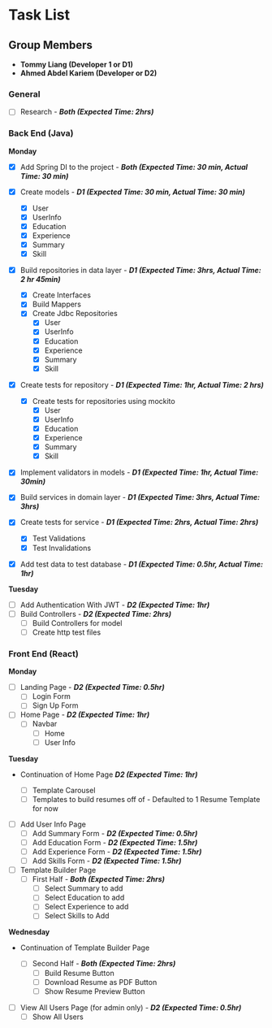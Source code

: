 # Task List

## Group Members

-   **Tommy Liang (Developer 1 or D1)**
-   **Ahmed Abdel Kariem (Developer or D2)**

### General

-   [ ] Research - **_Both (Expected Time: 2hrs)_**

### Back End (Java)

**Monday**

-   [x] Add Spring DI to the project - **_Both (Expected Time: 30 min, Actual Time: 30 min)_**
-   [x] Create models - **_D1 (Expected Time: 30 min, Actual Time: 30 min)_**
    -   [x] User
    -   [x] UserInfo
    -   [x] Education
    -   [x] Experience
    -   [x] Summary
    -   [x] Skill
-   [x] Build repositories in data layer - **_D1 (Expected Time: 3hrs, Actual Time: 2 hr 45min)_**
    -   [x] Create Interfaces
    -   [x] Build Mappers
    -   [x] Create Jdbc Repositories
        -   [x] User
        -   [x] UserInfo
        -   [x] Education
        -   [x] Experience
        -   [x] Summary
        -   [x] Skill
-   [x] Create tests for repository - **_D1 (Expected Time: 1hr, Actual Time: 2 hrs)_**
    -   [x] Create tests for repositories using mockito
        -   [x] User
        -   [x] UserInfo
        -   [x] Education
        -   [x] Experience
        -   [x] Summary
        -   [x] Skill
-   [x] Implement validators in models - **_D1 (Expected Time: 1hr, Actual Time: 30min)_**
-   [x] Build services in domain layer - **_D1 (Expected Time: 3hrs, Actual Time: 3hrs)_**

-   [x] Create tests for service - **_D1 (Expected Time: 2hrs, Actual Time: 2hrs)_**
    -   [x] Test Validations
    -   [x] Test Invalidations
-   [x] Add test data to test database - **_D1 (Expected Time: 0.5hr, Actual Time: 1hr)_**

**Tuesday**

-   [ ] Add Authentication With JWT - **_D2 (Expected Time: 1hr)_**
-   [ ] Build Controllers - **_D2 (Expected Time: 2hrs)_**
    -   [ ] Build Controllers for model
    -   [ ] Create http test files

### Front End (React)

**Monday**

-   [ ] Landing Page - **_D2 (Expected Time: 0.5hr)_**
    -   [ ] Login Form
    -   [ ] Sign Up Form
-   [ ] Home Page - **_D2 (Expected Time: 1hr)_**
    -   [ ] Navbar
        -   [ ] Home
        -   [ ] User Info

**Tuesday**

-   Continuation of Home Page **_D2 (Expected Time: 1hr)_**

    -   [ ] Template Carousel
    -   [ ] Templates to build resumes off of - Defaulted to 1 Resume Template for now

-   [ ] Add User Info Page
    -   [ ] Add Summary Form - **_D2 (Expected Time: 0.5hr)_**
    -   [ ] Add Education Form - **_D2 (Expected Time: 1.5hr)_**
    -   [ ] Add Experience Form - **_D2 (Expected Time: 1.5hr)_**
    -   [ ] Add Skills Form - **_D2 (Expected Time: 1.5hr)_**
-   [ ] Template Builder Page
    -   [ ] First Half - **_Both (Expected Time: 2hrs)_**
        -   [ ] Select Summary to add
        -   [ ] Select Education to add
        -   [ ] Select Experience to add
        -   [ ] Select Skills to Add

**Wednesday**

-   Continuation of Template Builder Page

    -   [ ] Second Half - **_Both (Expected Time: 2hrs)_**
        -   [ ] Build Resume Button
        -   [ ] Download Resume as PDF Button
        -   [ ] Show Resume Preview Button

-   [ ] View All Users Page (for admin only) - **_D2 (Expected Time: 0.5hr)_**
    -   [ ] Show All Users

